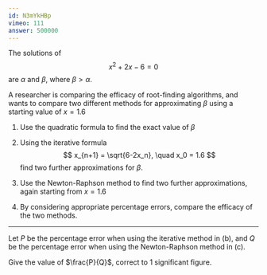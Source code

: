 ```yaml
---
id: N3mYkHBp
vimeo: 111
answer: 500000
---
```


The solutions of
$$
x^2 + 2x - 6 = 0
$$
are $\alpha$ and $\beta$, where $\beta > \alpha.$

A researcher is comparing the efficacy of root-finding algorithms, and wants to compare two different methods for approximating $\beta$ using a starting value of $x = 1.6$

 1. Use the quadratic formula to find the exact value of $\beta$
 
 1. Using the iterative formula
    $$
    x_{n+1} = \sqrt{6-2x_n}, \quad x_0 = 1.6
    $$
    find two further approximations for $\beta.$

 1. Use the Newton-Raphson method to find two further approximations, again starting from $x = 1.6$
 
 1. By considering appropriate percentage errors, compare the efficacy of the two methods.

---

Let $P$ be the percentage error when using the iterative method in (b), and $Q$ be the percentage error when using the Newton-Raphson method in (c).

Give the value of $\frac{P}{Q}$, correct to $1$ significant figure.
